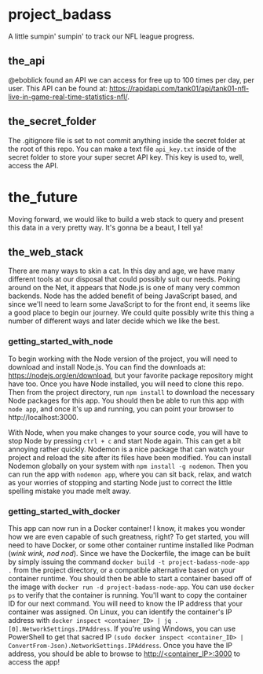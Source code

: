 # project_badass

A little sumpin' sumpin' to track our NFL league progress.

## the_api

@eboblick found an API we can access for free up to 100 times per day, per user. This API can be found at: https://rapidapi.com/tank01/api/tank01-nfl-live-in-game-real-time-statistics-nfl/. 

## the_secret_folder

The .gitignore file is set to not commit anything inside the secret folder at the root of this repo. You can make a text file `api_key.txt` inside of the secret folder to store your super secret API key. This key is used to, well, access the API.

# the_future

Moving forward, we would like to build a web stack to query and present this data in a very pretty way. It's gonna be a beaut, I tell ya!

## the_web_stack

There are many ways to skin a cat. In this day and age, we have many different tools at our disposal that could possibly suit our needs. Poking around on the Net, it appears that Node.js is one of many very common backends. Node has the added benefit of being JavaScript based, and since we'll need to learn some JavaScript to for the front end, it seems like a good place to begin our journey. We could quite possibly write this thing a number of different ways and later decide which we like the best.

### getting_started_with_node

To begin working with the Node version of the project, you will need to download and install Node.js. You can find the downloads at: https://nodejs.org/en/download, but your favorite package repository might have too. Once you have Node installed, you will need to clone this repo. Then from the project directory, run `npm install` to download the necessary Node packages for this app. You should then be able to run this app with `node app`, and once it's up and running, you can point your browser to http://localhost:3000.

With Node, when you make changes to your source code, you will have to stop Node by pressing `ctrl + c` and start Node again. This can get a bit annoying rather quickly. Nodemon is a nice package that can watch your project and reload the site after its files have been modified. You can install Nodemon globally on your system with `npm install -g nodemon`. Then you can run the app with `nodemon app`, where you can sit back, relax, and watch as your worries of stopping and starting Node just to correct the little spelling mistake you made melt away.

### getting_started_with_docker

This app can now run in a Docker container! I know, it makes you wonder how we are even capable of such greatness, right? To get started, you will need to have Docker, or some other container runtime installed like Podman (_wink wink, nod nod_). Since we have the Dockerfile, the image can be built by simply issuing the command `docker build -t project-badass-node-app .` from the project directory, or a compatible alternative based on your container runtime. You should then be able to start a container based off of the image with `docker run -d project-badass-node-app`. You can use `docker ps` to verify that the container is running. You'll want to copy the container ID for our next command. You will need to know the IP address that your container was assigned. On Linux, you can identify the container's IP address with `docker inspect <container_ID> | jq .[0].NetworkSettings.IPAddress`. If you're using Windows, you can use PowerShell to get that sacred IP `(sudo docker inspect <container_ID> | ConvertFrom-Json).NetworkSettings.IPAddress`. Once you have the IP address, you should be able to browse to [http://<container_IP>:3000](http://<container_IP>:3000) to access the app!
